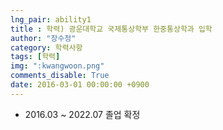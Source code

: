 ```yaml
---
lng_pair: ability1
title : 학력) 광운대학교 국제통상학부 한중통상학과 입학
author: "장수정"
category: 학력사항
tags: [학력]
img: ":kwangwoon.png"
comments_disable: True
date: 2016-03-01 00:00:00 +0900
---
```


- 2016.03 ~ 2022.07 졸업 확정